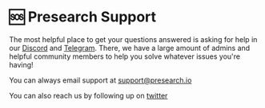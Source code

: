 # 🆘 Presearch Support

The most helpful place to get your questions answered is asking for help in our [Discord](https://discord.presearch.com) and [Telegram](https://t.me/presearch). There, we have a large amount of admins and helpful community members to help you solve whatever issues you're having!

You can always email support at [support@presearch.io](mailto:support@presearch.io)

You can also reach us by following up on [twitter](https://twitter.com/presearchnews)

